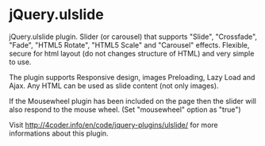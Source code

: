 jQuery.ulslide
=======

jQuery.ulslide plugin. Slider (or carousel) that supports "Slide", "Crossfade", "Fade",
"HTML5 Rotate", "HTML5 Scale" and "Carousel" effects. Flexible, secure
for html layout (do not changes structure of HTML) and very simple to use.

The plugin supports Responsive design, images Preloading, Lazy Load and Ajax.
Any HTML can be used as slide content (not only images).

If the Mousewheel plugin has been included on the page then
the slider will also respond to the mouse wheel. (Set "mousewheel" option as "true")

Visit http://4coder.info/en/code/jquery-plugins/ulslide/ for more informations about this plugin.